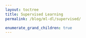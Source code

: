 ```yaml
---
layout: toctree
title: Supervised Learning
permalink: /blog/ml-dl/supervised/

enumerate_grand_children: true
---
```

